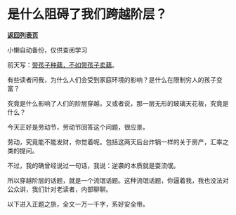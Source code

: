 # 是什么阻碍了我们跨越阶层？

[**返回列表页**](/gzh/记忆承载)

小懒自动备份，仅供查阅学习

前天写：[带孩子种藕，不如带孩子卖藕](http://mp.weixin.qq.com/s?__biz=MzU0MjYwNDU2Mw==&mid=2247505256&idx=1&sn=f164e75cd92431556e8731ab04d303f8&chksm=fb1ab914cc6d30021c1c9c1e8b0c0ff8d4ee6f6bd5602588d4ab95fe4b343b31bdf17004c456&scene=21#wechat_redirect)。

  

有些读者问我，为什么人们会受到家庭环境的影响？是什么在限制穷人的孩子变富？  

  

究竟是什么影响了人们的阶层穿越，又或者说，那一层无形的玻璃天花板，究竟是什么？

  

今天正好是劳动节，劳动节回答这个问题，很应景。

  

劳动，究竟能不能发财，你觉着呢。包括这两天后台炸锅一样的关于房产，汇率之类的提问。

  

不过，我的确曾经说过一句话，我说：逆袭的本质就是耍流氓。

  

所以穿越阶层的话题，就是一个流氓话题。这种流氓话题，你逼着我，我也没法对公众讲，我们针对老读者，内部聊聊。  

  

以下进入正题之旅，全文一万一千字，系好安全带。

  

